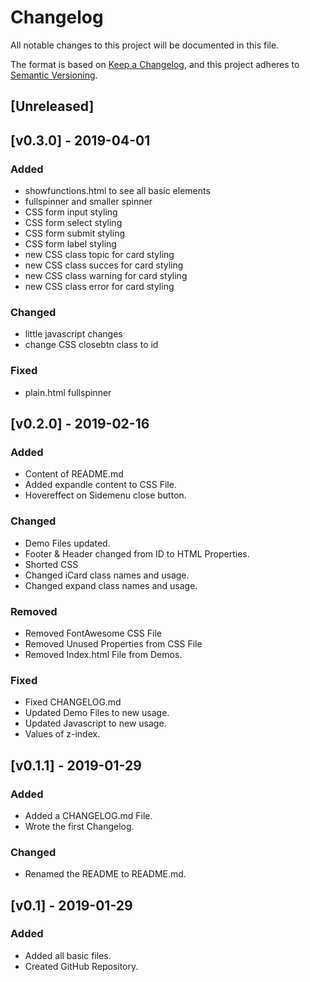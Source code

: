 # Changelog
All notable changes to this project will be documented in this file.

The format is based on [Keep a Changelog](https://keepachangelog.com/en/1.0.0/),
and this project adheres to [Semantic Versioning](https://semver.org/spec/v2.0.0.html).

## [Unreleased]

## [v0.3.0] - 2019-04-01
### Added
- showfunctions.html to see all basic elements
- fullspinner and smaller spinner
- CSS form input styling
- CSS form select styling
- CSS form submit styling
- CSS form label styling
- new CSS class topic for card styling
- new CSS class succes for card styling
- new CSS class warning for card styling
- new CSS class error for card styling

### Changed
- little javascript changes
- change CSS closebtn class to id

### Fixed
- plain.html fullspinner

## [v0.2.0] - 2019-02-16
### Added
- Content of README.md
- Added expandle content to CSS File.
- Hovereffect on Sidemenu close button.

### Changed
- Demo Files updated.
- Footer & Header changed from ID to HTML Properties.
- Shorted CSS
- Changed iCard class names and usage.
- Changed expand class names and usage.

### Removed
- Removed FontAwesome CSS File
- Removed Unused Properties from CSS File
- Removed Index.html File from Demos.

### Fixed
- Fixed CHANGELOG.md
- Updated Demo Files to new usage.
- Updated Javascript to new usage.
- Values of z-index.

## [v0.1.1] - 2019-01-29
### Added
- Added a CHANGELOG.md File.
- Wrote the first Changelog.

### Changed
- Renamed the README to README.md.

## [v0.1] - 2019-01-29
### Added
- Added all basic files.
- Created GitHub Repository.
